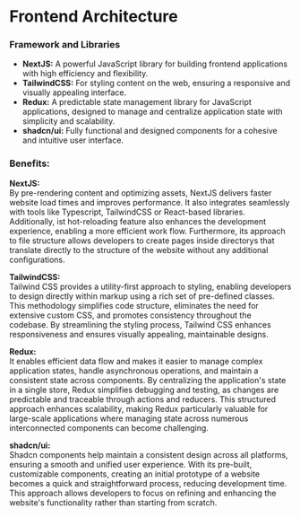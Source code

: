 # Frontend Architecture

### **Framework and Libraries**

- **NextJS:** A powerful JavaScript library for building frontend applications with high efficiency and flexibility.
- **TailwindCSS:** For styling content on the web, ensuring a responsive and visually appealing interface.
- **Redux:** A predictable state management library for JavaScript applications, designed to manage and centralize application state with simplicity and scalability.
- **shadcn/ui:** Fully functional and designed components for a cohesive and intuitive user interface.

### **Benefits:**

**NextJS:** <br>
By pre-rendering content and optimizing assets, NextJS delivers faster website load times and improves performance. It also integrates seamlessly with tools like Typescript, TailwindCSS or React-based libraries. Additionally, ist hot-reloading feature also enhances the development experience, enabling a more efficient work flow. Furthermore, its approach to file structure allows developers to create pages inside directorys that translate directly to the structure of the website without any additional configurations. 

**TailwindCSS:** <br>
Tailwind CSS provides a utility-first approach to styling, enabling developers to design directly within markup using a rich set of pre-defined classes. This methodology simplifies code structure, eliminates the need for extensive custom CSS, and promotes consistency throughout the codebase. By streamlining the styling process, Tailwind CSS enhances responsiveness and ensures visually appealing, maintainable designs.

**Redux:** <br>
It enables efficient data flow and makes it easier to manage complex application states, handle asynchronous operations, and maintain a consistent state across components. By centralizing the application's state in a single store, Redux simplifies debugging and testing, as changes are predictable and traceable through actions and reducers. This structured approach enhances scalability, making Redux particularly valuable for large-scale applications where managing state across numerous interconnected components can become challenging.

**shadcn/ui:** <br>
Shadcn components help maintain a consistent design across all platforms, ensuring a smooth and unified user experience. With its pre-built, customizable components, creating an initial prototype of a website becomes a quick and straightforward process, reducing development time. This approach allows developers to focus on refining and enhancing the website's functionality rather than starting from scratch.